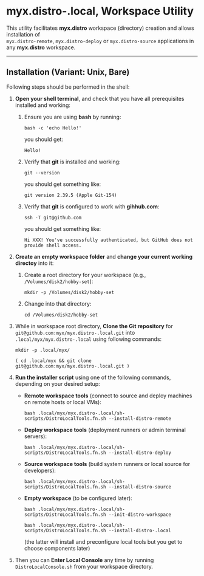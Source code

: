 # myx.distro-.local, Workspace Utility

This utility facilitates **myx.distro** workspace (directory) creation and allows installation of  
`myx.distro-remote`, `myx.distro-deploy` or `myx.distro-source` applications in any **myx.distro** workspace.

---

## Installation (Variant: Unix, Bare)

Following steps should be performed in the shell:

1. **Open your shell terminal**, and check that you have all prerequisites installed and working:  
   1. Ensure you are using **bash** by running:  

		```bash -c 'echo Hello!'```

	   you should get:

		`Hello!`

   2. Verify that **git** is installed and working:  

		```git --version```

	   you should get something like:

		`git version 2.39.5 (Apple Git-154)`

   2. Verify that **git** is configured to work with **gihhub.com**:  

		```ssh -T git@github.com```

	   you should get something like:

		`Hi XXX! You've successfully authenticated, but GitHub does not provide shell access.`

2. **Create an empty workspace folder** and **change your current working directoy** into it:  
   1. Create a root directory for your workspace (e.g., `/Volumes/disk2/hobby-set`):  

		```mkdir -p /Volumes/disk2/hobby-set```

   2. Change into that directory:  

		```cd /Volumes/disk2/hobby-set```

3. While in workspace root directory, **Clone the Git repository** for `git@github.com:myx/myx.distro-.local.git` into `.local/myx/myx.distro-.local` using following commands:  

	```mkdir -p .local/myx/```
	
	```( cd .local/myx && git clone git@github.com:myx/myx.distro-.local.git )```

4. **Run the installer script** using one of the following commands, depending on your desired setup:

   - **Remote workspace tools** (connect to source and deploy machines on remote hosts or local VMs):  

		```bash .local/myx/myx.distro-.local/sh-scripts/DistroLocalTools.fn.sh --install-distro-remote```

   - **Deploy workspace tools** (deployment runners or admin terminal servers):  

		```bash .local/myx/myx.distro-.local/sh-scripts/DistroLocalTools.fn.sh --install-distro-deploy```

   - **Source workspace tools** (build system runners or local source for developers):  

		```bash .local/myx/myx.distro-.local/sh-scripts/DistroLocalTools.fn.sh --install-distro-source```

   - **Empty workspace** (to be configured later):  

		```bash .local/myx/myx.distro-.local/sh-scripts/DistroLocalTools.fn.sh --init-distro-workspace```

		```bash .local/myx/myx.distro-.local/sh-scripts/DistroLocalTools.fn.sh --install-distro-.local```
		
		(the latter will install and preconfigure local tools but you get to choose components later)

5. Then you can **Enter Local Console** any time by running `DistroLocalConsole.sh` from
   your workspace directory. 
